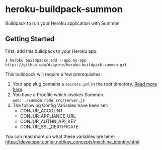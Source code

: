 # heroku-buildpack-summon
Buildpack to run your Heroku application with Summon

## Getting Started
First, add this buildpack to your Heroku app.
```
$ heroku buildpacks:add --app my-app https://github.com/dsbyrne/heroku-buildpack-summon.git
```

This buildpack will require a few prerequisites:

1. Your app slug contains a `secrets.yml` in the root directory. [Read more here](http://conjurinc.github.io/summon).
2. You have a Procfile which invokes Summon.  
    `web: ./summon node src/server.js`
3. The following Config Variables have been set:
    - CONJUR_ACCOUNT
    - CONJUR_APPLIANCE_URL
    - CONJUR_AUTHN_API_KEY
    - CONJUR_SSL_CERTIFICATE 

You can read more on what these variables are here:
https://developer.conjur.net/key_concepts/machine_identity.html

